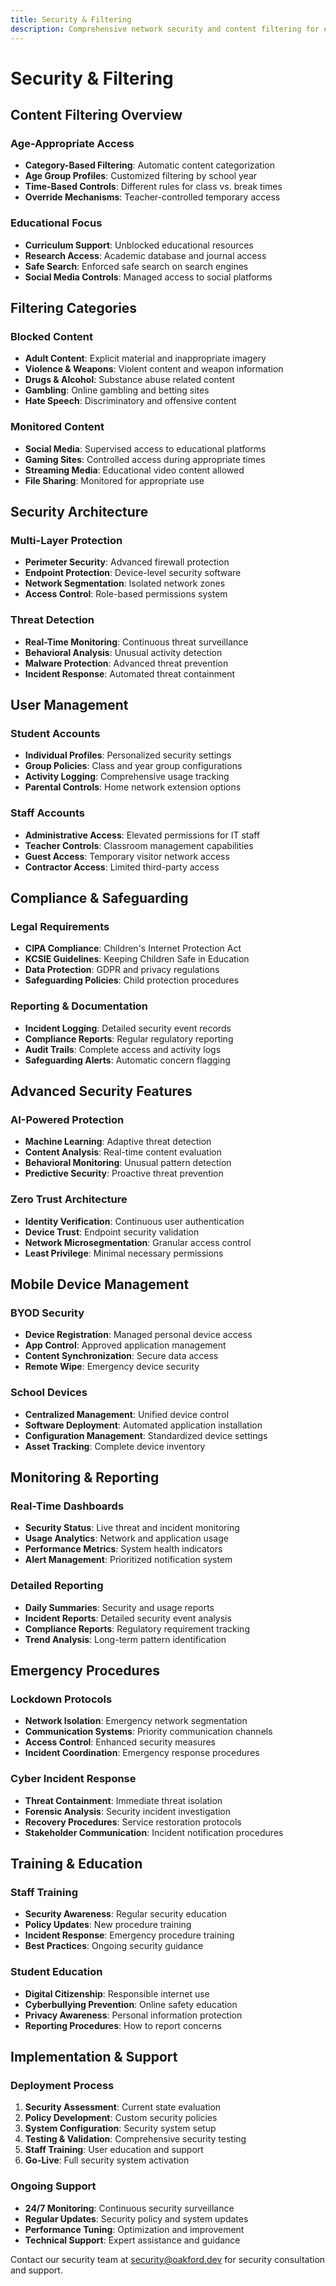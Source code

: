```yaml
---
title: Security & Filtering
description: Comprehensive network security and content filtering for educational environments
---
```


# Security & Filtering

## Content Filtering Overview

### Age-Appropriate Access
- **Category-Based Filtering**: Automatic content categorization
- **Age Group Profiles**: Customized filtering by school year
- **Time-Based Controls**: Different rules for class vs. break times
- **Override Mechanisms**: Teacher-controlled temporary access

### Educational Focus
- **Curriculum Support**: Unblocked educational resources
- **Research Access**: Academic database and journal access
- **Safe Search**: Enforced safe search on search engines
- **Social Media Controls**: Managed access to social platforms

## Filtering Categories

### Blocked Content
- **Adult Content**: Explicit material and inappropriate imagery
- **Violence & Weapons**: Violent content and weapon information
- **Drugs & Alcohol**: Substance abuse related content
- **Gambling**: Online gambling and betting sites
- **Hate Speech**: Discriminatory and offensive content

### Monitored Content
- **Social Media**: Supervised access to educational platforms
- **Gaming Sites**: Controlled access during appropriate times
- **Streaming Media**: Educational video content allowed
- **File Sharing**: Monitored for appropriate use

## Security Architecture

### Multi-Layer Protection
- **Perimeter Security**: Advanced firewall protection
- **Endpoint Protection**: Device-level security software
- **Network Segmentation**: Isolated network zones
- **Access Control**: Role-based permissions system

### Threat Detection
- **Real-Time Monitoring**: Continuous threat surveillance
- **Behavioral Analysis**: Unusual activity detection
- **Malware Protection**: Advanced threat prevention
- **Incident Response**: Automated threat containment

## User Management

### Student Accounts
- **Individual Profiles**: Personalized security settings
- **Group Policies**: Class and year group configurations
- **Activity Logging**: Comprehensive usage tracking
- **Parental Controls**: Home network extension options

### Staff Accounts
- **Administrative Access**: Elevated permissions for IT staff
- **Teacher Controls**: Classroom management capabilities
- **Guest Access**: Temporary visitor network access
- **Contractor Access**: Limited third-party access

## Compliance & Safeguarding

### Legal Requirements
- **CIPA Compliance**: Children's Internet Protection Act
- **KCSIE Guidelines**: Keeping Children Safe in Education
- **Data Protection**: GDPR and privacy regulations
- **Safeguarding Policies**: Child protection procedures

### Reporting & Documentation
- **Incident Logging**: Detailed security event records
- **Compliance Reports**: Regular regulatory reporting
- **Audit Trails**: Complete access and activity logs
- **Safeguarding Alerts**: Automatic concern flagging

## Advanced Security Features

### AI-Powered Protection
- **Machine Learning**: Adaptive threat detection
- **Content Analysis**: Real-time content evaluation
- **Behavioral Monitoring**: Unusual pattern detection
- **Predictive Security**: Proactive threat prevention

### Zero Trust Architecture
- **Identity Verification**: Continuous user authentication
- **Device Trust**: Endpoint security validation
- **Network Microsegmentation**: Granular access control
- **Least Privilege**: Minimal necessary permissions

## Mobile Device Management

### BYOD Security
- **Device Registration**: Managed personal device access
- **App Control**: Approved application management
- **Content Synchronization**: Secure data access
- **Remote Wipe**: Emergency device security

### School Devices
- **Centralized Management**: Unified device control
- **Software Deployment**: Automated application installation
- **Configuration Management**: Standardized device settings
- **Asset Tracking**: Complete device inventory

## Monitoring & Reporting

### Real-Time Dashboards
- **Security Status**: Live threat and incident monitoring
- **Usage Analytics**: Network and application usage
- **Performance Metrics**: System health indicators
- **Alert Management**: Prioritized notification system

### Detailed Reporting
- **Daily Summaries**: Security and usage reports
- **Incident Reports**: Detailed security event analysis
- **Compliance Reports**: Regulatory requirement tracking
- **Trend Analysis**: Long-term pattern identification

## Emergency Procedures

### Lockdown Protocols
- **Network Isolation**: Emergency network segmentation
- **Communication Systems**: Priority communication channels
- **Access Control**: Enhanced security measures
- **Incident Coordination**: Emergency response procedures

### Cyber Incident Response
- **Threat Containment**: Immediate threat isolation
- **Forensic Analysis**: Security incident investigation
- **Recovery Procedures**: Service restoration protocols
- **Stakeholder Communication**: Incident notification procedures

## Training & Education

### Staff Training
- **Security Awareness**: Regular security education
- **Policy Updates**: New procedure training
- **Incident Response**: Emergency procedure training
- **Best Practices**: Ongoing security guidance

### Student Education
- **Digital Citizenship**: Responsible internet use
- **Cyberbullying Prevention**: Online safety education
- **Privacy Awareness**: Personal information protection
- **Reporting Procedures**: How to report concerns

## Implementation & Support

### Deployment Process
1. **Security Assessment**: Current state evaluation
2. **Policy Development**: Custom security policies
3. **System Configuration**: Security system setup
4. **Testing & Validation**: Comprehensive security testing
5. **Staff Training**: User education and support
6. **Go-Live**: Full security system activation

### Ongoing Support
- **24/7 Monitoring**: Continuous security surveillance
- **Regular Updates**: Security policy and system updates
- **Performance Tuning**: Optimization and improvement
- **Technical Support**: Expert assistance and guidance

Contact our security team at [security@oakford.dev](mailto:security@oakford.dev) for security consultation and support.